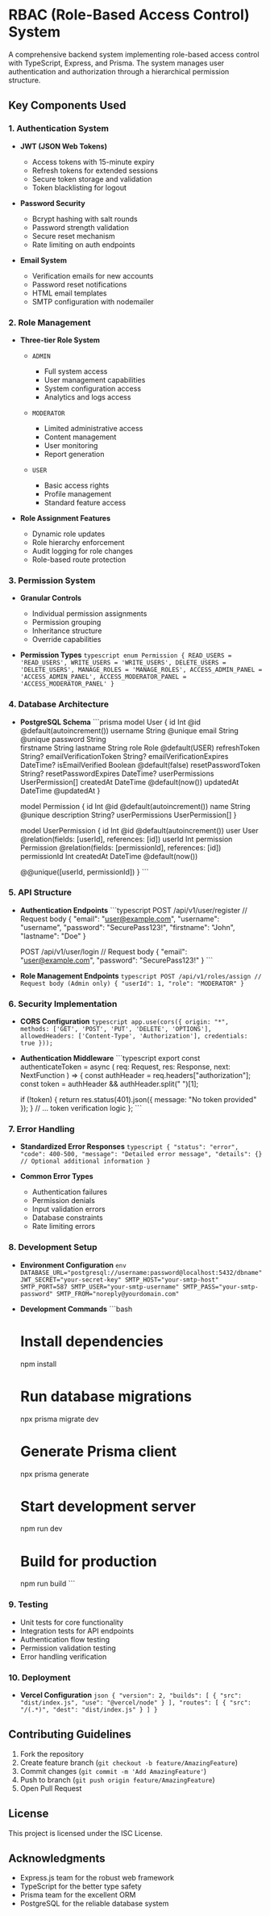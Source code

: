 # RBAC (Role-Based Access Control) System

A comprehensive backend system implementing role-based access control with TypeScript, Express, and Prisma. The system manages user authentication and authorization through a hierarchical permission structure.

## Key Components Used

### 1. Authentication System
- **JWT (JSON Web Tokens)**
  - Access tokens with 15-minute expiry
  - Refresh tokens for extended sessions
  - Secure token storage and validation
  - Token blacklisting for logout

- **Password Security**
  - Bcrypt hashing with salt rounds
  - Password strength validation
  - Secure reset mechanism
  - Rate limiting on auth endpoints

- **Email System**
  - Verification emails for new accounts
  - Password reset notifications
  - HTML email templates
  - SMTP configuration with nodemailer

### 2. Role Management
- **Three-tier Role System**
  - `ADMIN`
    - Full system access
    - User management capabilities
    - System configuration access
    - Analytics and logs access
  
  - `MODERATOR`
    - Limited administrative access
    - Content management
    - User monitoring
    - Report generation
  
  - `USER`
    - Basic access rights
    - Profile management
    - Standard feature access

- **Role Assignment Features**
  - Dynamic role updates
  - Role hierarchy enforcement
  - Audit logging for role changes
  - Role-based route protection

### 3. Permission System
- **Granular Controls**
  - Individual permission assignments
  - Permission grouping
  - Inheritance structure
  - Override capabilities

- **Permission Types**  ```typescript
  enum Permission {
    READ_USERS = 'READ_USERS',
    WRITE_USERS = 'WRITE_USERS',
    DELETE_USERS = 'DELETE_USERS',
    MANAGE_ROLES = 'MANAGE_ROLES',
    ACCESS_ADMIN_PANEL = 'ACCESS_ADMIN_PANEL',
    ACCESS_MODERATOR_PANEL = 'ACCESS_MODERATOR_PANEL'
  }  ```

### 4. Database Architecture
- **PostgreSQL Schema**  ```prisma
  model User {
    id                     Int              @id @default(autoincrement())
    username               String           @unique
    email                  String           @unique
    password              String    
    firstname             String
    lastname              String
    role                   Role             @default(USER)
    refreshToken          String?
    emailVerificationToken String?
    emailVerificationExpires DateTime?
    isEmailVerified       Boolean          @default(false)
    resetPasswordToken    String?
    resetPasswordExpires  DateTime?
    userPermissions       UserPermission[]
    createdAt             DateTime         @default(now())
    updatedAt             DateTime         @updatedAt
  }

  model Permission {
    id              Int              @id @default(autoincrement())
    name            String           @unique
    description     String?
    userPermissions UserPermission[]
  }

  model UserPermission {
    id           Int        @id @default(autoincrement())
    user         User       @relation(fields: [userId], references: [id])
    userId       Int
    permission   Permission @relation(fields: [permissionId], references: [id])
    permissionId Int
    createdAt    DateTime   @default(now())

    @@unique([userId, permissionId])
  }  ```

### 5. API Structure
- **Authentication Endpoints**  ```typescript
  POST /api/v1/user/register
  // Request body
  {
    "email": "user@example.com",
    "username": "username",
    "password": "SecurePass123!",
    "firstname": "John",
    "lastname": "Doe"
  }

  POST /api/v1/user/login
  // Request body
  {
    "email": "user@example.com",
    "password": "SecurePass123!"
  }  ```

- **Role Management Endpoints**  ```typescript
  POST /api/v1/roles/assign
  // Request body (Admin only)
  {
    "userId": 1,
    "role": "MODERATOR"
  }  ```

### 6. Security Implementation
- **CORS Configuration**  ```typescript
  app.use(cors({
    origin: "*",  
    methods: ['GET', 'POST', 'PUT', 'DELETE', 'OPTIONS'],
    allowedHeaders: ['Content-Type', 'Authorization'],
    credentials: true
  }));  ```

- **Authentication Middleware**  ```typescript
  export const authenticateToken = async (
    req: Request,
    res: Response,
    next: NextFunction
  ) => {
    const authHeader = req.headers["authorization"];
    const token = authHeader && authHeader.split(" ")[1];

    if (!token) {
      return res.status(401).json({ message: "No token provided" });
    }
    // ... token verification logic
  };  ```

### 7. Error Handling
- **Standardized Error Responses**  ```typescript
  {
    "status": "error",
    "code": 400-500,
    "message": "Detailed error message",
    "details": {} // Optional additional information
  }  ```

- **Common Error Types**
  - Authentication failures
  - Permission denials
  - Input validation errors
  - Database constraints
  - Rate limiting errors

### 8. Development Setup
- **Environment Configuration**  ```env
  DATABASE_URL="postgresql://username:password@localhost:5432/dbname"
  JWT_SECRET="your-secret-key"
  SMTP_HOST="your-smtp-host"
  SMTP_PORT=587
  SMTP_USER="your-smtp-username"
  SMTP_PASS="your-smtp-password"
  SMTP_FROM="noreply@yourdomain.com"  ```

- **Development Commands**  ```bash
  # Install dependencies
  npm install

  # Run database migrations
  npx prisma migrate dev

  # Generate Prisma client
  npx prisma generate

  # Start development server
  npm run dev

  # Build for production
  npm run build  ```

### 9. Testing
- Unit tests for core functionality
- Integration tests for API endpoints
- Authentication flow testing
- Permission validation testing
- Error handling verification

### 10. Deployment
- **Vercel Configuration**  ```json
  {
    "version": 2,
    "builds": [
      {
        "src": "dist/index.js",
        "use": "@vercel/node"
      }
    ],
    "routes": [
      {
        "src": "/(.*)",
        "dest": "dist/index.js"
      }
    ]
  }  ```

## Contributing Guidelines
1. Fork the repository
2. Create feature branch (`git checkout -b feature/AmazingFeature`)
3. Commit changes (`git commit -m 'Add AmazingFeature'`)
4. Push to branch (`git push origin feature/AmazingFeature`)
5. Open Pull Request

## License
This project is licensed under the ISC License.

## Acknowledgments
- Express.js team for the robust web framework
- TypeScript for the better type safety
- Prisma team for the excellent ORM
- PostgreSQL for the reliable database system